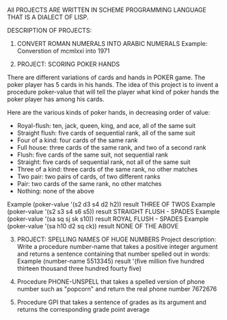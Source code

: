 All PROJECTS ARE WRITTEN IN SCHEME PROGRAMMING LANGUAGE THAT IS A DIALECT OF LISP.

DESCRIPTION OF PROJECTS:

1. CONVERT ROMAN NUMERALS INTO ARABIC NUMERALS
   Example: Converstion of mcmlxxi into 1971

2. PROJECT: SCORING POKER HANDS
                          
There are different variations of cards and hands in POKER game. The poker player has 5 cards in his hands. 
The idea of this project is to invent a procedure poker-value that 
will tell the player what kind of poker hands the poker player has among his cards.

Here are the various kinds of poker hands, in decreasing order of value:

- Royal-flush: ten, jack, queen, king, and ace, all of the same suit
- Straight flush: five cards of sequential rank, all of the same suit
- Four of a kind: four cards of the same rank
- Full house: three cards of the same rank, and two of a second rank
- Flush: five cards of the same suit, not sequential rank
- Straight: five cards of sequential rank, not all of the same suit
- Three of a kind: three cards of the same rank, no other matches
- Two pair: two pairs of cards, of two different ranks
- Pair: two cards of the same rank, no other matches
- Nothing: none of the above

 Example (poker-value '(s2 d3 s4 d2 h2)) result THREE OF TWOS
 Example (poker-value '(s2 s3 s4 s6 s5)) result STRAIGHT FLUSH - SPADES
 Example (poker-value '(sa sq sj sk s10)) result ROYAL FLUSH - SPADES
 Example (poker-value '(sa h10 d2 sq ck)) result NONE OF THE ABOVE

3. PROJECT: SPELLING NAMES OF HUGE NUMBERS
  Project description:
  Write a procedure number-name that takes a positive integer argument and returns a sentence containing that number spelled out in    words:
  Example (number-name 5513345) result '(five million five hundred thirteen thousand three hundred fourty five)
  
4. Procedure PHONE-UNSPELL 
   that takes a spelled version of phone number such as "popcorn" and return the real phone number 7672676
   
5. Procedure GPI that takes a sentence of grades as its argument and returns the corresponding grade point average

